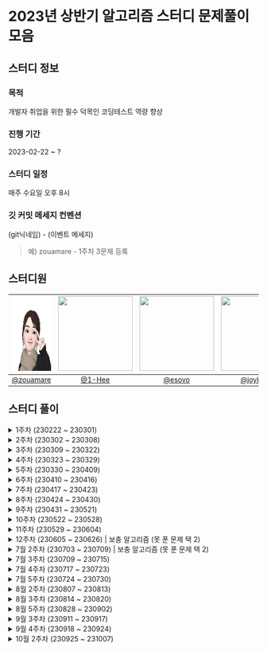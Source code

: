 # 2023년 상반기 알고리즘 스터디 문제풀이 모음

## 스터디 정보

### 목적

개발자 취업을 위한 필수 덕목인 코딩테스트 역량 향상

### 진행 기간

2023-02-22 ~ ?

### 스터디 일정

매주 수요일 오후 8시

### 깃 커밋 메세지 컨벤션

(git닉네임) - (이벤트 메세지)

> 예) zouamare - 1주차 3문제 등록

## 스터디원

| <img  src="./img/zouamare_profile.jpg"  width="150"  height="150"/> | <img src="https://user-images.githubusercontent.com/79094527/222068991-47d910e1-caee-40b7-adfd-7bf8e5b24ff7.png" width="150"  height="150"/> | <img src="https://user-images.githubusercontent.com/81341162/222143220-c4e1daab-53e7-4265-a62e-9b8260f7a88c.png" height="150" width="150"/> | <img src="https://user-images.githubusercontent.com/68246479/223333698-86d84075-2332-4ef7-8ece-cd68e769da52.png" height="150" width="150"/> |
| :-----------------------------------------------------------------: | :------------------------------------------------------------------------------------------------------------------------------------------: | :-----------------------------------------------------------------------------------------------------------------------------------------: | :-----------------------------------------------------------------------------------------------------------------------------------------: |
|              [@zouamare](https://github.com/zouamare)               |                                                      [@1-Hee](https://github.com/1-Hee)                                                      |                                                     [@esovo](https://github.com/esovo)                                                      |                                                  [@joykst96](https://github.com/joykst96)                                                   |

## 스터디 풀이

<details>
<summary> 1주차 (230222 ~ 230301)</summary>
<div markdown="1">
- <a href="https://school.programmers.co.kr/learn/courses/30/lessons/17686" target="_blank">[3차] 파일명 정렬</a>
<br>
- <a href="https://school.programmers.co.kr/learn/courses/30/lessons/118667" target="_blank">두큐 합 같게 만들기</a>
<br>
- <a href="https://school.programmers.co.kr/learn/courses/30/lessons/81303" target="_blank">표 편집</a>
</div>
</details>

<details>
<summary> 2주차 (230302 ~ 230308)</summary>
<div markdown="1">
- <a href="https://school.programmers.co.kr/learn/courses/30/lessons/64064" target="_blank">불량 사용자 (2019 카카오 개발자 겨울 인턴십) </a>
<br>
- <a href="https://school.programmers.co.kr/learn/courses/30/lessons/118669" target="_blank">등산코스 정하기 (2022 KAKAO TECH INTERNSHIP)</a>
<br>
- <a href="https://school.programmers.co.kr/learn/courses/30/lessons/1831" target="_blank">4단 고음 (2017 카카오코드 예선)</a>
</div>
</details>

<details>
<summary> 3주차 (230309 ~ 230322)</summary>
<div markdown="1">
- <a href="https://school.programmers.co.kr/learn/courses/30/lessons/72412" target="_blank">순위 검색</a>
<br>
- <a href="https://school.programmers.co.kr/learn/courses/30/lessons/72413" target="_blank">합승 택시 요금 </a>
<br>
- <a href="https://school.programmers.co.kr/learn/courses/30/lessons/17684" target="_blank">압축</a>
</div>
</details>

<details>
<summary> 4주차 (230323 ~ 230329)</summary>
<div markdown="1">
- <a href="https://school.programmers.co.kr/learn/courses/30/lessons/169199" target="_blank"> 리코쳇 로봇 </a>
<br>
- <a href="https://school.programmers.co.kr/learn/courses/30/lessons/92342" target="_blank">양궁대회</a>
<br>
- <a href="https://school.programmers.co.kr/learn/courses/30/lessons/81302" target="_blank">거리두기 확인하기</a>
</div>
</details>

<details>
<summary> 5주차 (230330 ~ 230409)</summary>
<div markdown="1">
- <a href="https://school.programmers.co.kr/learn/courses/30/lessons/1829" target="_blank">카카오 프렌즈 컬러링북</a>
<br>
- <a href="https://school.programmers.co.kr/learn/courses/30/lessons/172927" target="_blank">광물 캐기</a>
</div>
</details>

<details>
<summary> 6주차 (230410 ~ 230416)</summary>
<div markdown="1">
- <a href="https://school.programmers.co.kr/learn/courses/30/lessons/176962" target="_blank">과제 진행하기</a>
<br>
- <a href="https://school.programmers.co.kr/learn/courses/30/lessons/152995" target="_blank">인사 고과</a>
<br>
- <a href="https://school.programmers.co.kr/learn/courses/30/lessons/17678" target="_blank">[1차] 셔틀버스</a>
</div>
</details>

<details>
<summary> 7주차 (230417 ~ 230423)</summary>
<div markdown="1">
- <a href="https://school.programmers.co.kr/learn/courses/30/lessons/154540" target="_blank">무인도 여행</a>
<br>
- <a href="https://school.programmers.co.kr/learn/courses/30/lessons/84512" target="_blank">모음사전</a>
<br>
- <a href="https://school.programmers.co.kr/learn/courses/30/lessons/131127" target="_blank">할인 행사</a>
</div>
</details>

<details>
<summary> 8주차 (230424 ~ 230430)</summary>
<div markdown="1">
- <a href="https://school.programmers.co.kr/learn/courses/30/lessons/178870" target="_blank">연속된 부분 수열의 합</a>
<br>
- <a href="https://school.programmers.co.kr/learn/courses/30/lessons/150369" target="_blank">택배 배달과 수거하기</a>
<br>
- <a href="https://school.programmers.co.kr/learn/courses/30/lessons/92344" target="_blank">파괴되지 않은 건물
</a>
</div>
</details>

<details>
<summary> 9주차 (230431 ~ 230521)</summary>
<div markdown="1">
- <a href="https://school.programmers.co.kr/learn/courses/30/lessons/92345" target="_blank">사라지는 발판</a>
<br>
- <a href="https://school.programmers.co.kr/learn/courses/30/lessons/17679 " target="_blank">[1차] 프렌즈4블록</a>
<br>
</div>
</details>

<details>
<summary> 10주차 (230522 ~ 230528)</summary>
<div markdown="1">
- <a href="https://school.programmers.co.kr/learn/courses/30/lessons/17677" target="_blank">[1차] 뉴스 클러스터링</a>
<br>
- <a href="https://school.programmers.co.kr/learn/courses/30/lessons/150370" target="_blank">개인정보 수집 유효기간</a>
<br>
</div>
</details>

<details>
<summary> 11주차 (230529 ~ 230604)</summary>
<div markdown="1">
- <a href="https://school.programmers.co.kr/learn/courses/30/lessons/42892" target="_blank">길 찾기 게임</a>
<br>
- <a href="https://school.programmers.co.kr/learn/courses/30/lessons/67258" target="_blank">[카카오 인턴] 보석 쇼핑</a>
<br>
- <a href="https://school.programmers.co.kr/learn/courses/30/lessons/1836" target="_blank">리틀 프렌즈 사천성</a>
<br>
</div>
</details>

<!-- 12주차 -->
<details>
<summary> 12주차 (230605 ~ 230626) | 보충 알고리즘 (못 푼 문제 택 2) </summary>
<div markdown="1">
<ul>
 <li><a href="https://school.programmers.co.kr/learn/courses/30/lessons/17677">[1차] 뉴스 클러스터링</a></li>
 <li><a href="https://school.programmers.co.kr/learn/courses/30/lessons/172927">광물 캐기</a></li>
</ul>
<br>
</div>
</details>
<!--  -->

<!-- 7월 2주차 -->
<details width="100%">
<summary> 7월 2주차 (230703 ~ 230709) | 보충 알고리즘 (못 푼 문제 택 2) </summary>
<div markdown="1">
<ul>
  <li><a href="https://school.programmers.co.kr/learn/courses/30/lessons/81302">거리두기 확인하기</a></li>
  <li><a href="https://school.programmers.co.kr/learn/courses/30/lessons/17678">셔틀버스</a></li>
  <li><a href="https://school.programmers.co.kr/learn/courses/30/lessons/17684">압축</a></li>
  <li><a href="https://school.programmers.co.kr/learn/courses/30/lessons/150370">개인정보 수집 유효기간</a></li>
  <li><a href="https://school.programmers.co.kr/learn/courses/30/lessons/84512">모음 사전</a></li>
</ul>
<br>
</div>
</details>
<!-- -->

<!-- 7월 3주차  -->
<details>
<summary> 7월 3주차 (230709 ~ 230715)</summary>
<div markdown="1">
<ul>
  <li><a href="https://school.programmers.co.kr/learn/courses/30/lessons/60062">외벽 점검</a></li>
  <li><a href="https://school.programmers.co.kr/learn/courses/30/lessons/60061">기둥과 보 설치</a></li>
  <li><a href="https://school.programmers.co.kr/learn/courses/30/lessons/150368">이모티콘 할인행사</a></li>
</ul>
<br>
</div>
</details>

<!-- 7월 4주차  -->
<details>
<summary> 7월 4주차 (230717 ~ 230723)</summary>
<div markdown="1">
<ul>
  <li><a href="https://school.programmers.co.kr/learn/courses/30/lessons/150366">표 병합</a></li>
  <li><a href="https://school.programmers.co.kr/learn/courses/30/lessons/151139">대여 횟수가 많은 자동차들의 월별 대여 횟수 구하기</a></li>
  <li><a href="https://school.programmers.co.kr/learn/courses/30/lessons/164670">조건에 맞는 사용자 정보 조회하기</a></li>
  <li><a href="https://school.programmers.co.kr/learn/courses/30/lessons/64063">호텔 방 배정</a></li>
</ul>
<br>
</div>
</details>

<!-- 7월 5주차  -->
<details>
<summary> 7월 5주차 (230724 ~ 230730)</summary>
<div markdown="1">
<ul>
  <li><a href="https://school.programmers.co.kr/learn/courses/30/lessons/144856">저자 별 카테고리 별 매출액 집계하기</a></li>
  <li><a href="https://school.programmers.co.kr/learn/courses/30/lessons/144855">카테고리 별 도서 판매량 집계하기</a></li>
  <li><a href="https://school.programmers.co.kr/learn/courses/30/lessons/1837">GPS</a></li>
  <li><a href="https://school.programmers.co.kr/learn/courses/30/lessons/1833">캠핑</a></li>
</ul>
<br>
</div>
</details>

<!-- 8월 2주차  -->
<details>
<summary> 8월 2주차 (230807 ~ 230813)</summary>
<div markdown="1">
<ul>
  <li><a href="https://school.programmers.co.kr/learn/courses/30/lessons/157341">대여 기록이 존재하는 자동차 리스트 구하기</a></li>
  <li><a href="https://school.programmers.co.kr/learn/courses/30/lessons/131118">서울에 위치한 식당 목록 출력하기</a></li>
  <li><a href="https://school.programmers.co.kr/learn/courses/30/lessons/92343">양과 늑대</a></li>
  <li><a href="https://www.acmicpc.net/problem/2133">타일 채우기</a></li>
  <li><a href="https://www.acmicpc.net/problem/2579">계단 오르기</a></li>
</ul>
<br>
</div>
</details>

<!-- 8월 3주차  -->
<details>
<summary> 8월 3주차 (230814 ~ 230820)</summary>
<div markdown="1">
<ul>
  <li><a href="https://school.programmers.co.kr/learn/courses/30/lessons/150367">표현 가능한 이진트리</a></li>
  <li><a href="https://www.acmicpc.net/problem/15486">퇴사 2</a></li>
  <li><a href="https://school.programmers.co.kr/learn/courses/30/lessons/131534">상품을 구매한 회원 비율 구하기</a></li>
  <li><a href="https://school.programmers.co.kr/learn/courses/30/lessons/157339">특정 기간동안 대여 가능한 자동차들의 대여비용 구하기</a></li>
</ul>
<br>
</div>
</details>

<!-- 8월 5주차  -->
<details>
<summary> 8월 5주차 (230828 ~ 230902)</summary>
<div markdown="1">
<ul>
  <li><a href="https://school.programmers.co.kr/learn/courses/30/lessons/1835">단체사진 찍기</a></li>
  <li><a href="https://www.acmicpc.net/problem/11722">가장 긴 감소하는 부분 수열</a></li>
  <li><a href="https://school.programmers.co.kr/learn/courses/30/lessons/164671">조회수가 가장 많은 중고거래 게시판의 첨부파일 조회하기</a></li>
  <li><a href="https://school.programmers.co.kr/learn/courses/30/lessons/164668">조건에 맞는 사용자와 총 거래금액 조회하기</a></li>
</ul>
<br>
</div>
</details>

<!-- 9월 3주차  -->
<details>
<summary> 9월 3주차 (230911 ~ 230917)</summary>
<div markdown="1">
<ul>
  <li><a href="https://school.programmers.co.kr/learn/courses/15008/lessons/121683?language=java">PCCP 모의고사 1회</a></li>
  <li><a href="https://school.programmers.co.kr/learn/courses/15009/lessons/121687?language=java">PCCP 모의고사 2회</a></li>
  <li><a href="https://school.programmers.co.kr/learn/courses/30/lessons/133027">주문량이 많은 아이스크림들 조회하기</a></li>
  <li><a href="https://school.programmers.co.kr/learn/courses/30/lessons/133024">인기있는 아이스크림</a></li>
</ul>
<br>
</div>
</details>

<!-- 9월 4주차  -->
<details>
<summary> 9월 4주차 (230918 ~ 230924)</summary>
<div markdown="1">
<ul>
  <li><a href="https://school.programmers.co.kr/learn/courses/30/lessons/131536">재구매가 일어난 상품과 회원 리스트 구하기</a></li>
  <li><a href="https://school.programmers.co.kr/learn/courses/30/lessons/131113">조건별로 분류하여 주문상태 출력하기</a></li>
  <li><a href="https://school.programmers.co.kr/learn/courses/30/lessons/42890">후보키</a></li>
  <li><a href="https://school.programmers.co.kr/learn/courses/30/lessons/60059">자물쇠와 열쇠</a></li>  
</ul>
<br>
</div>
</details>

<!-- 10월 2주차  -->
<details>
<summary> 10월 2주차 (230925 ~ 231007)</summary>
<div markdown="1">
<ul>
  <li><a href="https://school.programmers.co.kr/learn/courses/30/lessons/67260">[카카오 인턴] 동굴 탐험</a></li>
  <li><a href="https://school.programmers.co.kr/learn/courses/30/lessons/42893">매칭 점수</a></li>
  <li><a href="https://school.programmers.co.kr/learn/courses/30/lessons/131123">즐겨찾기가 가장 많은 식당 정보 출력하기</a></li>
  <li><a href="https://school.programmers.co.kr/learn/courses/30/lessons/131530">가격대 별 상품 개수 구하기</a></li>  
</ul>
<br>
</div>
</details>

<!-- TODO -->

<!-- -->
